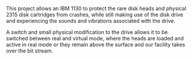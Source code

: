This project allows an IBM 1130 to protect the rare disk heads and physical 2315 disk cartridges from crashes, while still making use of the disk drive and experiencing the sounds and vibrations associated with the drive.

A switch and small physical modification to the drive allows it to be switched between real and virtual mode, where the heads are loaded and active in real mode or they remain above the surface and our facility takes over the bit stream.
